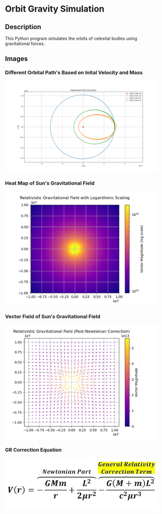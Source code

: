 # Orbit Gravity Simulation

## Description
This Python program simulates the orbits of celestial bodies using gravitational forces.

## Images

### Different Orbital Path's Based on Inital Velocity and Mass
![Different Orbital Path's](https://github.com/anthonyjarjar/Orbit-Gravity-Simulation/blob/main/Pictures/Figure_5.png)

### Heat Map of Sun's Gravitational Field
![Heat Map of Sun's Gravitational Field](https://github.com/anthonyjarjar/Orbit-Gravity-Simulation/blob/main/Pictures/HeatMapOfSunsGField.png)

### Vector Field of Sun's Gravitational Field
![Vector Field of Sun's Gravitational Field](https://github.com/anthonyjarjar/Orbit-Gravity-Simulation/blob/main/Pictures/VectorMapOfSunsGField.png)

### GR Correction Equation
![GR Correction Equation](https://github.com/anthonyjarjar/Orbit-Gravity-Simulation/blob/main/Pictures/GRCorrectionEqn.png)